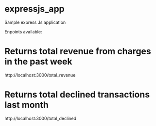 # expressjs_app
Sample express Js application

Enpoints available:

# Returns total revenue from charges in the past week
http://localhost:3000/total_revenue

# Returns total declined transactions last month
http://localhost:3000/total_declined
